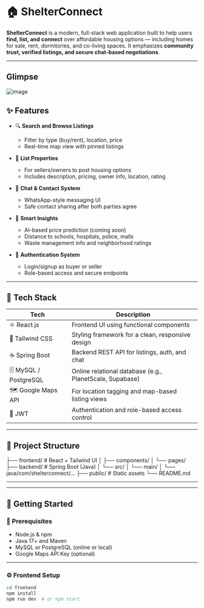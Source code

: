 # 🏠 ShelterConnect

**ShelterConnect** is a modern, full-stack web application built to help users **find, list, and connect** over affordable housing options — including homes for sale, rent, dormitories, and co-living spaces. It emphasizes **community trust, verified listings, and secure chat-based negotiations**.

---
## Glimpse

![image](https://github.com/user-attachments/assets/cdbf8c7e-0156-4276-b299-31d4a7fe0f68)



## ✨ Features

- 🔍 **Search and Browse Listings**
  - Filter by type (buy/rent), location, price
  - Real-time map view with pinned listings

- 🏡 **List Properties**
  - For sellers/owners to post housing options
  - Includes description, pricing, owner info, location, rating

- 💬 **Chat & Contact System**
  - WhatsApp-style messaging UI
  - Safe contact sharing after both parties agree

- 🧠 **Smart Insights**
  - AI-based price prediction (coming soon)
  - Distance to schools, hospitals, police, malls
  - Waste management info and neighborhood ratings

- 🔐 **Authentication System**
  - Login/signup as buyer or seller
  - Role-based access and secure endpoints

---

## 🧱 Tech Stack

| Tech | Description |
|------|-------------|
| ⚛️ React.js | Frontend UI using functional components |
| 🎨 Tailwind CSS | Styling framework for a clean, responsive design |
| ☕ Spring Boot | Backend REST API for listings, auth, and chat |
| 🗄️ MySQL / PostgreSQL | Online relational database (e.g., PlanetScale, Supabase) |
| 🗺️ Google Maps API | For location tagging and map-based listing views |
| 🔐 JWT | Authentication and role-based access control |

---

## 📁 Project Structure

├── frontend/ # React + Tailwind UI
│ ├── components/
│ └── pages/
├── backend/ # Spring Boot (Java)
│ └── src/
│ └── main/
│ └── java/com/shelterconnect/...
├── public/ # Static assets
└── README.md

---

---

## 🚀 Getting Started

### 🔧 Prerequisites

- Node.js & npm
- Java 17+ and Maven
- MySQL or PostgreSQL (online or local)
- Google Maps API Key (optional)

---

### ⚙️ Frontend Setup

```bash
cd frontend
npm install
npm run dev  # or npm start
```
